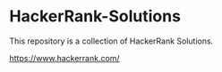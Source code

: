 # HackerRank-Solutions

This repository is a collection of HackerRank Solutions. 

https://www.hackerrank.com/
